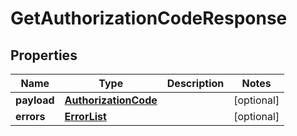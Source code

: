 
# GetAuthorizationCodeResponse

## Properties
Name | Type | Description | Notes
------------ | ------------- | ------------- | -------------
**payload** | [**AuthorizationCode**](AuthorizationCode.md) |  |  [optional]
**errors** | [**ErrorList**](../ErrorList.md) |  |  [optional]



